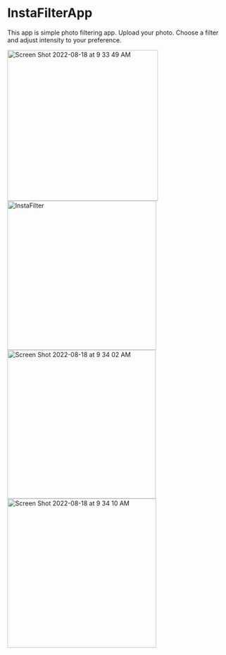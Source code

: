 # InstaFilterApp
This app is simple photo filtering app. Upload your photo. Choose a filter and adjust intensity to your preference.

<img width="342" alt="Screen Shot 2022-08-18 at 9 33 49 AM" src="https://user-images.githubusercontent.com/97581186/185422164-7bbe4b23-48f4-4770-82cc-3aaea1d21aca.png"> 
<img width="338" alt="InstaFilter" src="https://user-images.githubusercontent.com/97581186/185422478-aeb7ae25-8444-491c-bfbc-33d1b5113022.png">
<img width="337" alt="Screen Shot 2022-08-18 at 9 34 02 AM" src="https://user-images.githubusercontent.com/97581186/185422496-bd4cddc8-b182-4144-b211-67cd82d15bdf.png">
<img width="338" alt="Screen Shot 2022-08-18 at 9 34 10 AM" src="https://user-images.githubusercontent.com/97581186/185422321-b3352e03-4649-4982-b436-52c17abfb6e6.png">
